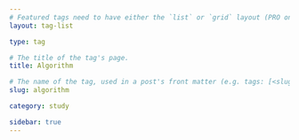 ```yaml
---
# Featured tags need to have either the `list` or `grid` layout (PRO only).
layout: tag-list

type: tag

# The title of the tag's page.
title: Algorithm

# The name of the tag, used in a post's front matter (e.g. tags: [<slug>]).
slug: algorithm

category: study

sidebar: true
---
```

